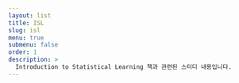 ```yaml
---
layout: list
title: ISL
slug: isl
menu: true
submenu: false
order: 1
description: >
  Introduction to Statistical Learning 책과 관련된 스터디 내용입니다.
---
```

